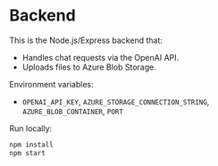 # Backend

This is the Node.js/Express backend that:
- Handles chat requests via the OpenAI API.
- Uploads files to Azure Blob Storage.

Environment variables:
- `OPENAI_API_KEY`, `AZURE_STORAGE_CONNECTION_STRING`, `AZURE_BLOB_CONTAINER`, `PORT`

Run locally:
```bash
npm install
npm start